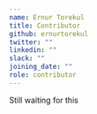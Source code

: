 ```yaml
---
name: Ernur Torekul
title: Contributor
github: ernurtorekul
twitter: ""
linkedin: ""
slack: ""
joining_date: ""
role: contributor
---
```


Still waiting for this
